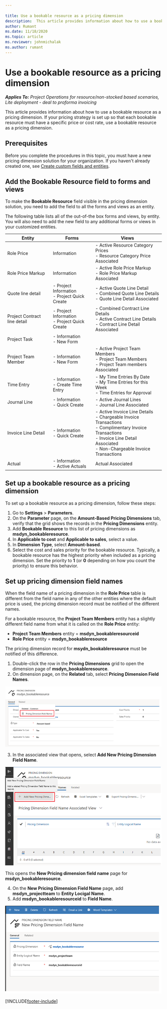 ```yaml
--- 

title: Use a bookable resource as a pricing dimension
description:  This article provides information about how to use a bookable resource as a pricing dimension.
author: Rumant
ms.date: 11/18/2020  
ms.topic: article 
ms.reviewer: johnmichalak
ms.author: rumant 
--- 
```


# Use a bookable resource as a pricing dimension

 _**Applies To:** Project Operations for resource/non-stocked based scenarios, Lite deployment - deal to proforma invoicing_ 

This article provides information about how to use a bookable resource as a pricing dimension. If your pricing strategy is set up so that each bookable resource must have a specific price or cost rate, use a bookable resource as a pricing dimension.

## Prerequisites
Before you complete the procedures in this topic, you must have a new pricing dimension solution for your organization. If you haven't already created one, see [Create custom fields and entities](../pricing-costing/create-custom-fields-entities-pricing-dimensions.md).

## Add the Bookable Resource field to forms and views
To make the **Bookable Resource** field visible in the pricing dimension solution, you need to add the field to all the forms and views as an entity.

The following table lists all of the out-of-the box forms and views, by entity. You will also need to add the new field to any additional forms or views in your customized entities.

|   Entity        | Forms   |Views        |
| ------------------------------|---------------------------------|----------------------------------|
|  Role Price| Information | - Active Resource Category Prices<br> - Resource Category Price Associated |
|  Role Price Markup| Information| - Active Role Price Markup<br>- Role Price Markup Associated |
|  Quote line detail| - Project Information<br>- Project Quick Create| - Active Quote Line Detail<br>- Combined Quote Line Details<br>- Quote Line Detail Associated |
|  Project Contract line detail| - Project Information<br>- Project Quick Create| - Combined Contract Line Details<br>- Active Contract Line Details<br>- Contract Line Detail Associated |
|  Project Task| - Information<br>- New Form| &nbsp; |
|  Project Team Member| - Information<br>- New Form| - Active Project Team Members<br>- Project Team Members<br>- Project Team members Associated |
|  Time Entry| - Information<br>- Create Time Entry| - My Time Entries By Date<br>- My Time Entries for this Week<br>- Time Entries for Approval|
|  Journal Line| - Information<br>- Quick Create| - Active Journal Lines<br>- Journal Line Associated |
|  Invoice Line Detail| - Information<br>- Quick Create| - Active Invoice Line Details<br>- Chargeable Invoice Transactions<br>- Complimentary Invoice Transactions<br>- Invoice Line Detail Associated <br>- Non-Chargeable Invoice Transactions|
|  Actual| - Information<br>- Active Actuals| Actual Associated |

## Set up a bookable resource as a pricing dimension
To set up a bookable resource as a pricing dimension, follow these steps:

1. Go to **Settings** > **Parameters**. 
2. On the **Parameter** page, on the **Amount-Based Pricing Dimensions** tab, verify that the grid shows the records in the **Pricing Dimensions** entity. 
2. Add **Bookable Resource** to this list of pricing dimensions as **msdyn_bookableresource**. 
3. In **Applicable to cost** and **Applicable to sales**, select a value.
4. In **Dimension Type**, select **Amount-based**. 
5. Select the cost and sales priority for the bookable resource. Typically, a bookable resource has the highest priority when included as a pricing dimension. Set the priority to **1** (or **0** depending on how you count the priority) to ensure this behavior.

## Set up pricing dimension field names

When the field name of a pricing dimension in the **Role Price** table is different from the field name in any of the other entities where the default price is used, the pricing dimension record must be notified of the different names.  

For a bookable resource, the **Project Team Members** entity has a slightly different field name from what it is called on the **Role Price** entity: 

 - **Project Team Members** entity = **msdyn_bookableresourceid**
 - **Role Price** entity = **msdyn_bookableresource**

The pricing dimension record for **msydn_bookableresource** must be notified of this difference.

1. Double-click the row in the **Pricing Dimensions** grid to open the dimension page of **msdyn_bookableresource**.
2. On dimension page, on the **Related** tab, select **Pricing Dimension Field Names**.

  ![Pricing dimension field names tab.](media/PD-fieldname.png)

3. In the associated view that opens, select **Add New Pricing Dimension Field Name**.

  ![Add New Pricing Dimension Field Names.](media/Add-NewPD-fieldname.png)

  This opens the **New Pricing dimension field name** page for **msdyn_bookableresource**. 

4. On the **New Pricing Dimension Field Name** page, add **msdyn_projectteam** to **Entity Locigal Name**.
5. Add  **msdyn_bookableresourceid** to **Field Name**.

 ![New Pricing dimension field name form.](media/PD-fieldname-Added.png)


[!INCLUDE[footer-include](../includes/footer-banner.md)]